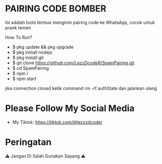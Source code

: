 # PAIRING CODE BOMBER
Ini adalah tools termux mengirim pairing code ke WhatsApp, cocok untuk prank temen

How To Run?
- $ pkg update && pkg upgrade
- $ pkg install nodejs
- $ pkg install git
- $ git clone https://github.com/LezzDcodeR/SpamPairing.git
- $ cd SpamPairing
- $ npm i
- $ npm start

jika connection closed ketik command rm -rf authState dan jalankan ulang

# Please Follow My Social Media
- My Tiktok: https://tiktok.com/@lezzzdcoder

# Peringatan
⚠️ Jangan Di Salah Gunakan Sayang ⚠️
